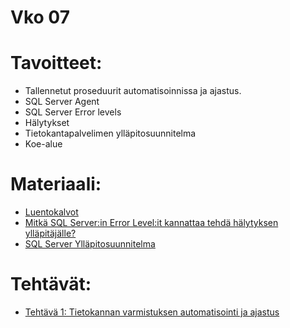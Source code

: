 # Vko 07
# Tavoitteet:

- Tallennetut proseduurit automatisoinnissa ja ajastus.
- SQL Server Agent
- SQL Server Error levels
- Hälytykset
- Tietokantapalvelimen ylläpitosuunnitelma
- Koe-alue

# Materiaali: 

- [ Luentokalvot ](Luentokalvot_07.pdf)
- [ Mitkä SQL Server:in Error Level:it kannattaa tehdä hälytyksen ylläpitäjälle? ](Error_Levels.pdf)
- [ SQL Server Ylläpitosuunnitelma ](SQL_Server_Ylläpito_suunnitelmanteko.pdf)

# Tehtävät:   

- [Tehtävä 1: Tietokannan varmistuksen automatisointi ja ajastus](Tehtava_01.md)

